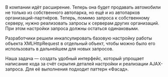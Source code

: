 В компании идёт расширение. Теперь она будет продавать автомобили не только из собственного автопарка, но ещё и из автопарков организаций-партнёров. Теперь, помимо запроса к собственному серверу, нужно реализовать запросы к серверам других организаций. При этом настройки запроса должны остаться одинаковыми.

Разработчики решили инкапсулировать базовую настройку работы объекта XMLHttpRequest в отдельный объект, чтобы можно было его использовать в дальнейшем для новых запросов.

Наша задача — создать удобный интерфейс, который упрощает написание кода за счёт скрытия деталей настройки и реализации AJAX-запроса. Для её выполнения подходит паттерн «Фасад».
